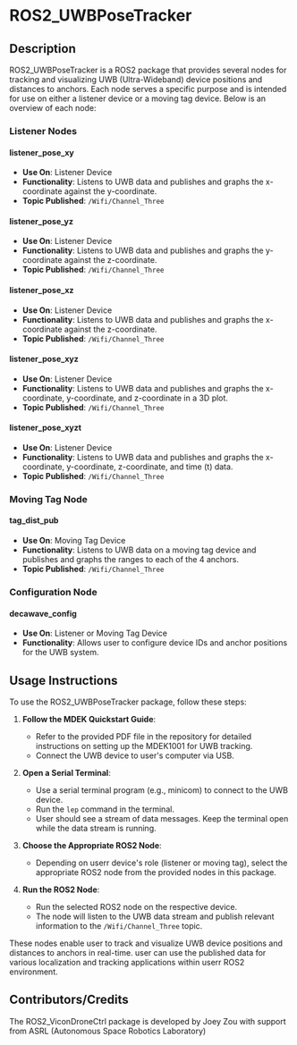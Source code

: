 # ROS2_UWBPoseTracker

## Description

ROS2_UWBPoseTracker is a ROS2 package that provides several nodes for tracking and visualizing UWB (Ultra-Wideband) device positions and distances to anchors. Each node serves a specific purpose and is intended for use on either a listener device or a moving tag device. Below is an overview of each node:

### Listener Nodes

#### listener_pose_xy

- **Use On**: Listener Device
- **Functionality**: Listens to UWB data and publishes and graphs the x-coordinate against the y-coordinate.
- **Topic Published**: `/Wifi/Channel_Three`

#### listener_pose_yz

- **Use On**: Listener Device
- **Functionality**: Listens to UWB data and publishes and graphs the y-coordinate against the z-coordinate.
- **Topic Published**: `/Wifi/Channel_Three`

#### listener_pose_xz

- **Use On**: Listener Device
- **Functionality**: Listens to UWB data and publishes and graphs the x-coordinate against the z-coordinate.
- **Topic Published**: `/Wifi/Channel_Three`

#### listener_pose_xyz

- **Use On**: Listener Device
- **Functionality**: Listens to UWB data and publishes and graphs the x-coordinate, y-coordinate, and z-coordinate in a 3D plot.
- **Topic Published**: `/Wifi/Channel_Three`

#### listener_pose_xyzt

- **Use On**: Listener Device
- **Functionality**: Listens to UWB data and publishes and graphs the x-coordinate, y-coordinate, z-coordinate, and time (t) data.
- **Topic Published**: `/Wifi/Channel_Three`

### Moving Tag Node

#### tag_dist_pub

- **Use On**: Moving Tag Device
- **Functionality**: Listens to UWB data on a moving tag device and publishes and graphs the ranges to each of the 4 anchors.
- **Topic Published**: `/Wifi/Channel_Three`

### Configuration Node

#### decawave_config

- **Use On**: Listener or Moving Tag Device
- **Functionality**: Allows user to configure device IDs and anchor positions for the UWB system.

## Usage Instructions

To use the ROS2_UWBPoseTracker package, follow these steps:

1. **Follow the MDEK Quickstart Guide**:
   - Refer to the provided PDF file in the repository for detailed instructions on setting up the MDEK1001 for UWB tracking.
   - Connect the UWB device to user's computer via USB.

2. **Open a Serial Terminal**:
   - Use a serial terminal program (e.g., minicom) to connect to the UWB device.
   - Run the `lep` command in the terminal.
   - User should see a stream of data messages. Keep the terminal open while the data stream is running.

3. **Choose the Appropriate ROS2 Node**:
   - Depending on userr device's role (listener or moving tag), select the appropriate ROS2 node from the provided nodes in this package.

4. **Run the ROS2 Node**:
   - Run the selected ROS2 node on the respective device.
   - The node will listen to the UWB data stream and publish relevant information to the `/Wifi/Channel_Three` topic.

These nodes enable user to track and visualize UWB device positions and distances to anchors in real-time. user can use the published data for various localization and tracking applications within userr ROS2 environment.
## Contributors/Credits

The ROS2_ViconDroneCtrl package is developed by Joey Zou with support from ASRL (Autonomous Space Robotics Laboratory)
